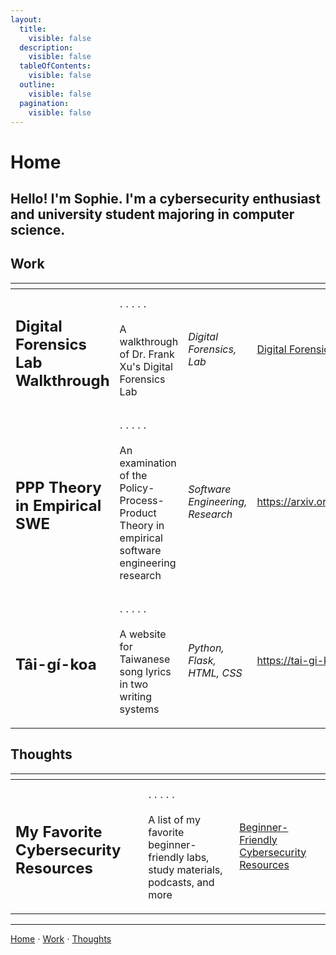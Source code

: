 ```yaml
---
layout:
  title:
    visible: false
  description:
    visible: false
  tableOfContents:
    visible: false
  outline:
    visible: false
  pagination:
    visible: false
---
```


# Home

## Hello! I'm Sophie. I'm a cybersecurity enthusiast and university student majoring in computer science.

## Work

<table data-column-title-hidden data-view="cards"><thead><tr><th></th><th></th><th></th><th data-hidden data-card-target data-type="content-ref"></th></tr></thead><tbody><tr><td><h2>Digital Forensics Lab Walkthrough</h2></td><td><p>⋅ ⋅ ⋅ ⋅ ⋅</p><p>A walkthrough of Dr. Frank Xu's Digital Forensics Lab</p></td><td><em>Digital Forensics, Lab</em></td><td><a href="https://app.gitbook.com/s/WaFS755Q4sf02CxLcghQ/digital-forensics-lab-walkthrough">Digital Forensics Lab Walkthrough</a></td></tr><tr><td><h2>PPP Theory in Empirical SWE</h2></td><td><p>⋅ ⋅ ⋅ ⋅ ⋅</p><p>An examination of the Policy-Process-Product Theory in empirical software engineering research</p></td><td><em>Software Engineering, Research</em></td><td><a href="https://dl.acm.org/doi/10.1145/3611643.3613075">https://arxiv.org/pdf/2308.12387.pdf</a></td></tr><tr><td><h2>Tâi-gí-koa</h2></td><td><p>⋅ ⋅ ⋅ ⋅ ⋅</p><p>A website for Taiwanese song lyrics in two writing systems</p></td><td><em>Python, Flask, HTML, CSS</em></td><td><a href="https://tai-gi-koa.vercel.app/">https://tai-gi-koa.vercel.app/</a></td></tr></tbody></table>

## Thoughts

<table data-view="cards"><thead><tr><th></th><th></th><th data-hidden data-card-target data-type="content-ref"></th></tr></thead><tbody><tr><td><h2>My Favorite Cybersecurity Resources</h2></td><td><p>⋅ ⋅ ⋅ ⋅ ⋅</p><p>A list of my favorite beginner-friendly labs, study materials, podcasts, and more</p></td><td><a href="https://app.gitbook.com/s/s4QQPMntQ25hmJToKSOu/2024/readme">Beginner-Friendly Cybersecurity Resources</a></td></tr></tbody></table>

***

[Home](https://app.gitbook.com/o/0kO27okC5uVB9ALX3rho/s/036xtfEIzcEdGegONXWM/) ⋅ [Work](https://app.gitbook.com/o/0kO27okC5uVB9ALX3rho/s/WaFS755Q4sf02CxLcghQ/) ⋅ [Thoughts](https://app.gitbook.com/o/0kO27okC5uVB9ALX3rho/s/s4QQPMntQ25hmJToKSOu/)
